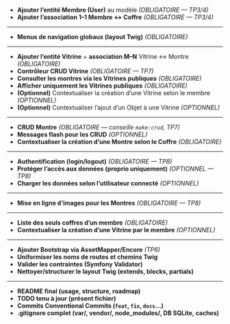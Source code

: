 -  **Ajouter l’entité Membre (User)** au modèle *(OBLIGATOIRE — TP3/4)*
-  **Ajouter l’association 1–1 Membre ↔ Coffre** *(OBLIGATOIRE — TP3/4)*

---

-  **Menus de navigation globaux (layout Twig)** *(OBLIGATOIRE)*

---

-  **Ajouter l’entité Vitrine** + **association M–N** Vitrine ↔ Montre *(OBLIGATOIRE)*
-  **Contrôleur CRUD Vitrine** *(OBLIGATOIRE — TP7)*
-  **Consulter les montres via les Vitrines publiques** *(OBLIGATOIRE)*
-  **Afficher uniquement les Vitrines publiques** *(OBLIGATOIRE)*
-  **(Optionnel)** Contextualiser la création d’une Vitrine selon le membre *(OPTIONNEL)*  
-  **(Optionnel)** Contextualiser l’ajout d’un Objet à une Vitrine *(OPTIONNEL)*

---

-  **CRUD Montre** *(OBLIGATOIRE — conseille `make:crud`, TP7)*
-  **Messages flash pour les CRUD** *(OPTIONNEL)*
-  **Contextualiser la création d’une Montre selon le Coffre** *(OBLIGATOIRE)*

---

-  **Authentification (login/logout)** *(OBLIGATOIRE — TP8)*
-  **Protéger l’accès aux données (proprio uniquement)** *(OPTIONNEL — TP8)*
-  **Charger les données selon l’utilisateur connecté** *(OPTIONNEL)*

---

-  **Mise en ligne d’images pour les Montres** *(OBLIGATOIRE — TP8)*

---

-  **Liste des seuls coffres d’un membre** *(OBLIGATOIRE)*
-  **Contextualiser la création d’une Vitrine par le membre** *(OPTIONNEL)*

---

-  **Ajouter Bootstrap via AssetMapper/Encore** *(TP6)*
-  **Uniformiser les noms de routes et chemins Twig**
-  **Valider les contraintes (Symfony Validator)**
-  **Nettoyer/structurer le layout Twig (extends, blocks, partials)**

---

-  **README final (usage, structure, roadmap)**
-  **TODO tenu à jour (présent fichier)**
-  **Commits Conventional Commits (`feat`, `fix`, `docs`…)**
-  **.gitignore complet (var/, vendor/, node_modules/, DB SQLite, caches)**

